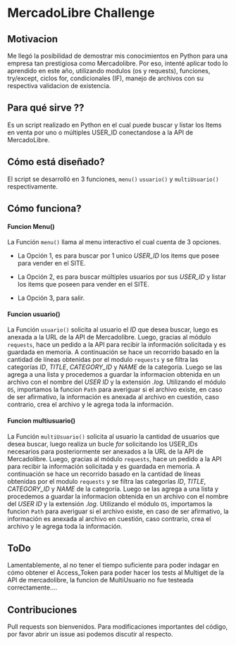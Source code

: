 # MercadoLibre Challenge

## Motivacion

Me llegó la posibilidad de demostrar mis conocimientos en Python para una empresa tan prestigiosa como Mercadolibre. Por eso, intenté aplicar todo lo aprendido en este año, utilizando modulos (os y requests), funciones, try/except, ciclos for, condicionales (IF), manejo de archivos con su respectiva validacion de existencia.


## Para qué sirve ??

Es un script realizado en Python en el cual puede buscar y listar los Items en venta por uno o múltiples USER_ID conectandose a la API de MercadoLibre.


## Cómo está diseñado?

El script se desarrolló en 3 funciones, `menu()` `usuario()` y `multiUsuario()` respectivamente.


## Cómo funciona?

#### Funcion Menu()

La Función `menu()` llama al menu interactivo el cual cuenta de 3 opciones.

- La Opción 1, es para buscar por 1 unico *USER_ID* los items que posee para vender en el SITE.

- La Opción 2, es para buscar múltiples usuarios por sus *USER_ID* y listar los items que poseen para vender en el SITE.

- La Opción 3, para salir.

#### Funcion usuario()

La Función `usuario()` solicita al usuario el *ID* que desea buscar, luego es anexada a la URL de la API de Mercadolibre. 
Luego, gracias al módulo `requests`, hace un pedido a la API para recibir la información solicitada y es guardada en memoria.
A continuación se hace un recorrido basado en la cantidad de líneas obtenidas por el modulo `requests` y se filtra las categorías *ID*, *TITLE*, *CATEGORY_ID* y *NAME* de la categoría. 
Luego se las agrega a una lista y procedemos a guardar la informacion obtenida en un archivo con el nombre del *USER ID* y la extensión *.log*. 
Utilizando el módulo `OS`, importamos la funcion `Path` para averiguar si el archivo existe, en caso de ser afirmativo, la información es anexada al archivo en cuestión, caso contrario, crea el archivo y le agrega toda la información.

#### Funcion multiusuario()

La Función `multiUsuario()` solicita al usuario la cantidad de usuarios que desea buscar, luego realiza un bucle *for* solicitando los USER_IDs necesarios para posteriormente ser anexados a la URL de la API de Mercadolibre. Luego, gracias al módulo `requests`, hace un pedido a la API para recibir la información solicitada y es guardada en memoria.
A continuación se hace un recorrido basado en la cantidad de líneas obtenidas por el modulo `requests` y se filtra las categorías *ID*, *TITLE*, *CATEGORY_ID* y *NAME* de la categoría. 
Luego se las agrega a una lista y procedemos a guardar la informacion obtenida en un archivo con el nombre del *USER ID* y la extensión *.log*. 
Utilizando el módulo `OS`, importamos la funcion `Path` para averiguar si el archivo existe, en caso de ser afirmativo, la información es anexada al archivo en cuestión, caso contrario, crea el archivo y le agrega toda la información.

## ToDo

Lamentablemente, al no tener el tiempo suficiente para poder indagar en cómo obtener el Access_Token para poder hacer los tests al Multiget de la API de mercadolibre, la funcion de MultiUsuario no fue testeada correctamente....


## Contribuciones
Pull requests son bienvenidos. Para modificaciones importantes del código, por favor abrir un issue asi podemos discutir al respecto.
